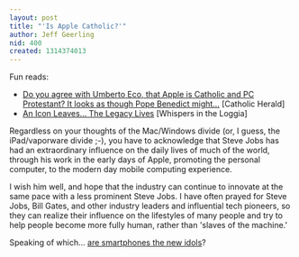 ```yaml
---
layout: post
title: "'Is Apple Catholic?'"
author: Jeff Geerling
nid: 400
created: 1314374013
---
```

<p>Fun reads:</p><ul><li><a href="http://www.catholicherald.co.uk/commentandblogs/2011/08/26/do-you-agree-with-umberto-eco-that-apple-is-catholic-and-pc-protestant-it-looks-as-though-pope-benedict-might%E2%80%A6/">Do you agree with Umberto Eco, that Apple is Catholic and PC Protestant? It looks as though Pope Benedict might...</a> [Catholic Herald]</li><li><a href="http://whispersintheloggia.blogspot.com/2011/08/icon-leaves-legacy-lives.html">An Icon Leaves... The Legacy Lives</a> [Whispers in the Loggia]</li></ul><p>Regardless on your thoughts of the Mac/Windows divide (or, I guess, the iPad/vaporware divide ;-), you have to acknowledge that Steve Jobs has had an extraordinary influence on the daily lives of much of the world, through his work in the early days of Apple, promoting the personal computer, to the modern day mobile computing experience.</p><p>I wish him well, and hope that the industry can continue to innovate at the same pace with a less prominent Steve Jobs. I have often prayed for Steve Jobs, Bill Gates, and other industry leaders and influential tech pioneers, so they can realize their influence on the lifestyles of many people and try to help people become more fully human, rather than 'slaves of the machine.'</p><p>Speaking of which... <a href="http://arstechnica.com/tech-policy/news/2011/08/forget-dagon-baal-and-asherah-smartphones-are-the-new-idols.ars">are smartphones the new idols</a>?</p>
